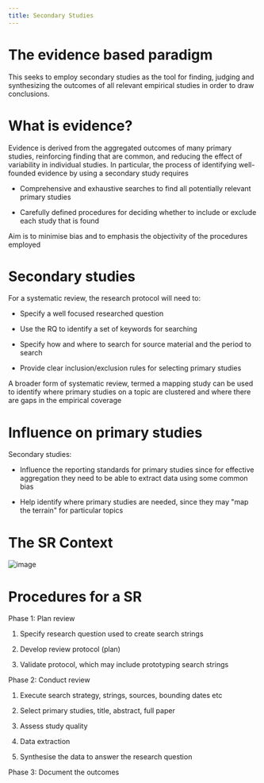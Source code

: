 ```yaml
---
title: Secondary Studies
---
```


# The evidence based paradigm

This seeks to employ secondary studies as the tool for finding, judging
and synthesizing the outcomes of all relevant empirical studies in order
to draw conclusions.

# What is evidence?

Evidence is derived from the aggregated outcomes of many primary
studies, reinforcing finding that are common, and reducing the effect of
variability in individual studies. In particular, the process of
identifying well-founded evidence by using a secondary study requires

- Comprehensive and exhaustive searches to find all potentially
  relevant primary studies

- Carefully defined procedures for deciding whether to include or
  exclude each study that is found

Aim is to minimise bias and to emphasis the objectivity of the
procedures employed

# Secondary studies

For a systematic review, the research protocol will need to:

- Specify a well focused researched question

- Use the RQ to identify a set of keywords for searching

- Specify how and where to search for source material and the period
  to search

- Provide clear inclusion/exclusion rules for selecting primary
  studies

A broader form of systematic review, termed a mapping study can be used
to identify where primary studies on a topic are clustered and where
there are gaps in the empirical coverage

# Influence on primary studies

Secondary studies:

- Influence the reporting standards for primary studies since for
  effective aggregation they need to be able to extract data using
  some common bias

- Help identify where primary studies are needed, since they may "map
  the terrain" for particular topics

# The SR Context

![image](/img/Year_2/Software_Engineering/Measurement/Secondary_Studies/srcontext.png)

# Procedures for a SR

Phase 1: Plan review

1.  Specify research question used to create search strings

2.  Develop review protocol (plan)

3.  Validate protocol, which may include prototyping search strings

Phase 2: Conduct review

1.  Execute search strategy, strings, sources, bounding dates etc

2.  Select primary studies, title, abstract, full paper

3.  Assess study quality

4.  Data extraction

5.  Synthesise the data to answer the research question

Phase 3: Document the outcomes
